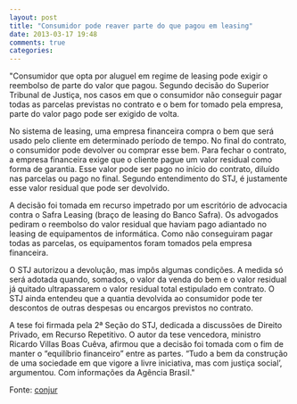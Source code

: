 ```yaml
---
layout: post
title: "Consumidor pode reaver parte do que pagou em leasing"
date: 2013-03-17 19:48
comments: true
categories: 
---
```

"Consumidor que opta por aluguel em regime de leasing pode exigir o reembolso de parte do valor que pagou. Segundo decisão do Superior Tribunal de Justiça, nos casos em que o consumidor não conseguir pagar todas as parcelas previstas no contrato e o bem for tomado pela empresa, parte do valor pago pode ser exigido de volta.

No sistema de leasing, uma empresa financeira compra o bem que será usado pelo cliente em determinado período de tempo. No final do contrato, o consumidor pode devolver ou comprar esse bem. Para fechar o contrato, a empresa financeira exige que o cliente pague um valor residual como forma de garantia. Esse valor pode ser pago no início do contrato, diluído nas parcelas ou pago no final. Segundo entendimento do STJ, é justamente esse valor residual que pode ser devolvido.

A decisão foi tomada em recurso impetrado por um escritório de advocacia contra o Safra Leasing (braço de leasing do Banco Safra). Os advogados pediram o reembolso do valor residual que haviam pago adiantado no leasing de equipamentos de informática. Como não conseguiram pagar todas as parcelas, os equipamentos foram tomados pela empresa financeira.

O STJ autorizou a devolução, mas impôs algumas condições. A medida só será adotada quando, somados, o valor da venda do bem e o valor residual já quitado ultrapassarem o valor residual total estipulado em contrato. O STJ ainda entendeu que a quantia devolvida ao consumidor pode ter descontos de outras despesas ou encargos previstos no contrato.

A tese foi firmada pela 2ª Seção do STJ, dedicada a discussões de Direito Privado, em Recurso Repetitivo. O autor da tese vencedora, ministro Ricardo Villas Boas Cuêva, afirmou que a decisão foi tomada com o fim de manter o “equilíbrio financeiro” entre as partes. “Tudo a bem da construção de uma sociedade em que vigore a livre iniciativa, mas com justiça social’, argumentou. Com informações da Agência Brasil."

Fonte: [conjur](http://www.conjur.com.br/2013-mar-16/consumidor-reaver-parte-pagou-leasing-decide-stj)